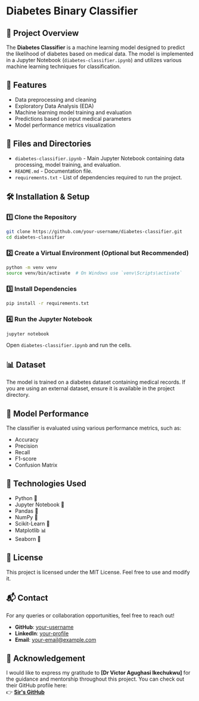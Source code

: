 


# Diabetes Binary Classifier

## 📌 Project Overview

The **Diabetes Classifier** is a machine learning model designed to predict the likelihood of diabetes based on medical data. The model is implemented in a Jupyter Notebook (`diabetes-classifier.ipynb`) and utilizes various machine learning techniques for classification.

## 🚀 Features

- Data preprocessing and cleaning
- Exploratory Data Analysis (EDA)
- Machine learning model training and evaluation
- Predictions based on input medical parameters
- Model performance metrics visualization

## 📂 Files and Directories

- `diabetes-classifier.ipynb` - Main Jupyter Notebook containing data processing, model training, and evaluation.
- `README.md` - Documentation file.
- `requirements.txt` - List of dependencies required to run the project.

## 🛠️ Installation & Setup

### 1️⃣ Clone the Repository
```bash
git clone https://github.com/your-username/diabetes-classifier.git
cd diabetes-classifier
```

### 2️⃣ Create a Virtual Environment (Optional but Recommended)
```bash
python -m venv venv
source venv/bin/activate  # On Windows use `venv\Scripts\activate`
```

### 3️⃣ Install Dependencies
```bash
pip install -r requirements.txt
```

### 4️⃣ Run the Jupyter Notebook
```bash
jupyter notebook
```
Open `diabetes-classifier.ipynb` and run the cells.

## 📊 Dataset

The model is trained on a diabetes dataset containing medical records. If you are using an external dataset, ensure it is available in the project directory.

## 🎯 Model Performance

The classifier is evaluated using various performance metrics, such as:
- Accuracy
- Precision
- Recall
- F1-score
- Confusion Matrix

## 🤖 Technologies Used

- Python 🐍
- Jupyter Notebook 📓
- Pandas 🐼
- NumPy 🔢
- Scikit-Learn 🤖
- Matplotlib 📊
- Seaborn 🎨

## 📜 License

This project is licensed under the MIT License. Feel free to use and modify it.

## 📬 Contact

For any queries or collaboration opportunities, feel free to reach out!

- **GitHub**: [your-username](https://github.com/your-username)
- **LinkedIn**: [your-profile](https://linkedin.com/in/your-profile)
- **Email**: your-email@example.com

## 🔗 Acknowledgement
I would like to express my gratitude to **[Dr Victor Agughasi Ikechukwu]** for the guidance and mentorship throughout this project. You can check out their GitHub profile here:  
👉 **[Sir's GitHub](https://github.com/your-sir-github-link)**
